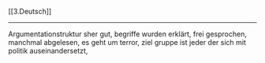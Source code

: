 [[3.Deutsch]]
___

Argumentationstruktur sher gut, begriffe wurden erklärt, frei gesprochen, manchmal abgelesen, es geht um terror, ziel gruppe ist jeder der sich mit politik auseinandersetzt, 